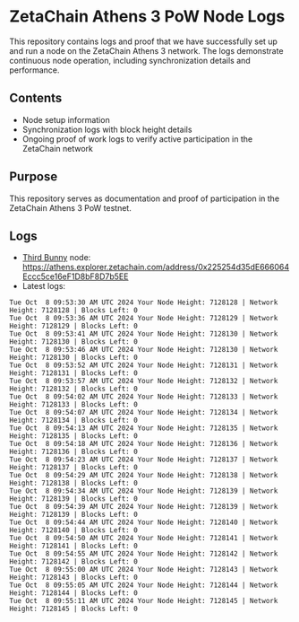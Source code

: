 # ZetaChain Athens 3 PoW Node Logs
This repository contains logs and proof that we have successfully set up and run a node on the ZetaChain Athens 3 network. The logs demonstrate continuous node operation, including synchronization details and performance.

## Contents
- Node setup information
- Synchronization logs with block height details
- Ongoing proof of work logs to verify active participation in the ZetaChain network

## Purpose
This repository serves as documentation and proof of participation in the ZetaChain Athens 3 PoW testnet.

## Logs

- [Third Bunny](https://thirdbunny.xyz/) node: https://athens.explorer.zetachain.com/address/0x225254d35dE666064Eccc5ce16eF1D8bF8D7b5EE
- Latest logs:
```
Tue Oct  8 09:53:30 AM UTC 2024 Your Node Height: 7128128 | Network Height: 7128128 | Blocks Left: 0
Tue Oct  8 09:53:36 AM UTC 2024 Your Node Height: 7128129 | Network Height: 7128129 | Blocks Left: 0
Tue Oct  8 09:53:41 AM UTC 2024 Your Node Height: 7128130 | Network Height: 7128130 | Blocks Left: 0
Tue Oct  8 09:53:46 AM UTC 2024 Your Node Height: 7128130 | Network Height: 7128130 | Blocks Left: 0
Tue Oct  8 09:53:52 AM UTC 2024 Your Node Height: 7128131 | Network Height: 7128131 | Blocks Left: 0
Tue Oct  8 09:53:57 AM UTC 2024 Your Node Height: 7128132 | Network Height: 7128132 | Blocks Left: 0
Tue Oct  8 09:54:02 AM UTC 2024 Your Node Height: 7128133 | Network Height: 7128133 | Blocks Left: 0
Tue Oct  8 09:54:07 AM UTC 2024 Your Node Height: 7128134 | Network Height: 7128134 | Blocks Left: 0
Tue Oct  8 09:54:13 AM UTC 2024 Your Node Height: 7128135 | Network Height: 7128135 | Blocks Left: 0
Tue Oct  8 09:54:18 AM UTC 2024 Your Node Height: 7128136 | Network Height: 7128136 | Blocks Left: 0
Tue Oct  8 09:54:23 AM UTC 2024 Your Node Height: 7128137 | Network Height: 7128137 | Blocks Left: 0
Tue Oct  8 09:54:29 AM UTC 2024 Your Node Height: 7128138 | Network Height: 7128138 | Blocks Left: 0
Tue Oct  8 09:54:34 AM UTC 2024 Your Node Height: 7128139 | Network Height: 7128139 | Blocks Left: 0
Tue Oct  8 09:54:39 AM UTC 2024 Your Node Height: 7128139 | Network Height: 7128139 | Blocks Left: 0
Tue Oct  8 09:54:44 AM UTC 2024 Your Node Height: 7128140 | Network Height: 7128140 | Blocks Left: 0
Tue Oct  8 09:54:50 AM UTC 2024 Your Node Height: 7128141 | Network Height: 7128141 | Blocks Left: 0
Tue Oct  8 09:54:55 AM UTC 2024 Your Node Height: 7128142 | Network Height: 7128142 | Blocks Left: 0
Tue Oct  8 09:55:00 AM UTC 2024 Your Node Height: 7128143 | Network Height: 7128143 | Blocks Left: 0
Tue Oct  8 09:55:05 AM UTC 2024 Your Node Height: 7128144 | Network Height: 7128144 | Blocks Left: 0
Tue Oct  8 09:55:11 AM UTC 2024 Your Node Height: 7128145 | Network Height: 7128145 | Blocks Left: 0
```
